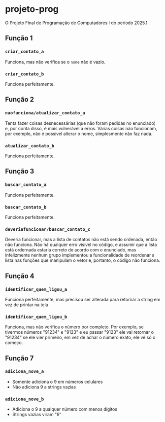 # projeto-prog
O Projeto Final de Programação de Computadores I do período 2025.1

## Função 1

### `criar_contato_a`

Funciona, mas não verifica se o `nome` não é vazio.

### `criar_contato_b`

Funciona perfeitamente.

## Função 2

### `naofunciona/atualizar_contato_a`

Tenta fazer coisas desnecessárias (que não foram pedidas no enunciado) e, por conta disso, é mais vulnerável a erros. Várias coisas não funcionam, por exemplo, não é possível alterar o nome, simplesmente não faz nada.

### `atualizar_contato_b`

Funciona perfeitamente.

## Função 3

### `buscar_contato_a`

Funciona perfeitamente.

### `buscar_contato_b`

Funciona perfeitamente.

### `deveriafuncionar/buscar_contato_c`

Deveria funcionar, mas a lista de contatos não está sendo ordenada, então não funciona. Não há qualquer erro visível no código, e assumir que a lista está ordernada estaria correto de acordo com o enunciado, mas infelizmente nenhum grupo implementou a funcionalidade de reordenar a lista nas funções que manipulam o vetor e, portanto, o código não funciona.

## Função 4

### `identificar_quem_ligou_a`

Funciona perfeitamente, mas precisou ser alterada para retornar a string em vez de printar na tela

### `identificar_quem_ligou_b`

Funciona, mas não verifica o número por completo. Por exemplo, se tivermos números "91234" e "9123" e eu passar "9123" ele vai retornar o "91234" se ele vier primeiro, em vez de achar o número exato, ele vê só o começo.

## Função 7

### `adiciona_nove_a`

- Somente adiciona o 9 em números celulares
- Não adiciona 9 a strings vazias

### `adiciona_nove_b`

- Adiciona o 9 a qualquer número com menos dígitos
- Strings vazias viram "9"
